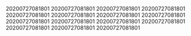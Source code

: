 20200727081801
20200727081801
20200727081801
20200727081801
20200727081801
20200727081801
20200727081801
20200727081801
20200727081801
20200727081801
20200727081801
20200727081801
20200727081801
20200727081801
20200727081801
